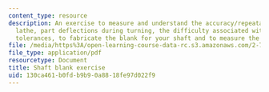 ```yaml
---
content_type: resource
description: An exercise to measure and understand the accuracy/repeatability of a
  lathe, part deflections during turning, the difficulty associated with meeting tight
  tolerances, to fabricate the blank for your shaft and to measure the shaft's geometry.
file: /media/https%3A/open-learning-course-data-rc.s3.amazonaws.com/2-72-elements-of-mechanical-design-spring-2009/130ca461b0fdb9b90a8818fe97d022f9_MIT2_72s09_lec02_shaft.pdf
file_type: application/pdf
resourcetype: Document
title: Shaft blank exercise
uid: 130ca461-b0fd-b9b9-0a88-18fe97d022f9
---
```

